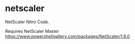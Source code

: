 # netscaler

NetScaler Nitro Code.

Requires NetScaler Master
https://www.powershellgallery.com/packages/NetScaler/1.6.0
